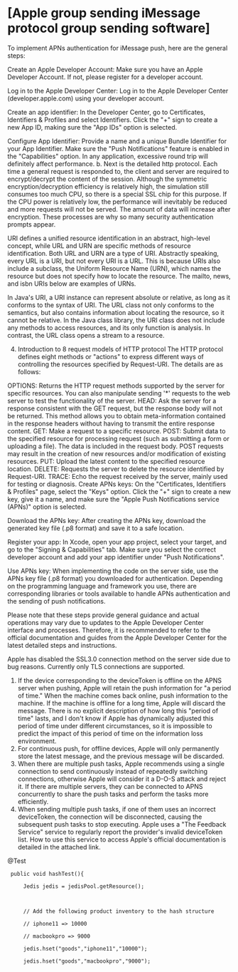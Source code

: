 # [Apple group sending iMessage protocol group sending software]

To implement APNs authentication for iMessage push, here are the general steps:

Create an Apple Developer Account: Make sure you have an Apple Developer Account. If not, please register for a developer account.

Log in to the Apple Developer Center: Log in to the Apple Developer Center (developer.apple.com) using your developer account.

Create an app identifier: In the Developer Center, go to Certificates, Identifiers & Profiles and select Identifiers. Click the "+" sign to create a new App ID, making sure the "App IDs" option is selected.

Configure App Identifier: Provide a name and a unique Bundle Identifier for your App Identifier. Make sure the "Push Notifications" feature is enabled in the "Capabilities" option.
In any application, excessive round trip will definitely affect performance.
b. Next is the detailed http protocol. Each time a general request is responded to, the client and server are required to encrypt/decrypt the content of the session. Although the symmetric encryption/decryption efficiency is relatively high, the simulation still consumes too much CPU, so there is a special SSL chip for this purpose. If the CPU power is relatively low, the performance will inevitably be reduced and more requests will not be served. The amount of data will increase after encryption. These processes are why so many security authentication prompts appear.

URI defines a unified resource identification in an abstract, high-level concept, while URL and URN are specific methods of resource identification. Both URL and URN are a type of URI. Abstractly speaking, every URL is a URI, but not every URI is a URL. This is because URIs also include a subclass, the Uniform Resource Name (URN), which names the resource but does not specify how to locate the resource. The mailto, news, and isbn URIs below are examples of URNs.

In Java's URI, a URI instance can represent absolute or relative, as long as it conforms to the syntax of URI. The URL class not only conforms to the semantics, but also contains information about locating the resource, so it cannot be relative.
   In the Java class library, the URI class does not include any methods to access resources, and its only function is analysis.
   In contrast, the URL class opens a stream to a resource.

4. Introduction to 8 request models of HTTP protocol
The HTTP protocol defines eight methods or "actions" to express different ways of controlling the resources specified by Request-URI. The details are as follows:

OPTIONS: Returns the HTTP request methods supported by the server for specific resources. You can also manipulate sending '*' requests to the web server to test the functionality of the server.
HEAD: Ask the server for a response consistent with the GET request, but the response body will not be returned. This method allows you to obtain meta-information contained in the response headers without having to transmit the entire response content.
GET: Make a request to a specific resource.
POST: Submit data to the specified resource for processing request (such as submitting a form or uploading a file). The data is included in the request body. POST requests may result in the creation of new resources and/or modification of existing resources.
PUT: Upload the latest content to the specified resource location.
DELETE: Requests the server to delete the resource identified by Request-URI.
TRACE: Echo the request received by the server, mainly used for testing or diagnosis.
Create APNs keys: On the "Certificates, Identifiers & Profiles" page, select the "Keys" option. Click the "+" sign to create a new key, give it a name, and make sure the "Apple Push Notifications service (APNs)" option is selected.

Download the APNs key: After creating the APNs key, download the generated key file (.p8 format) and save it to a safe location.

Register your app: In Xcode, open your app project, select your target, and go to the "Signing & Capabilities" tab. Make sure you select the correct developer account and add your app identifier under "Push Notifications".

Use APNs key: When implementing the code on the server side, use the APNs key file (.p8 format) you downloaded for authentication. Depending on the programming language and framework you use, there are corresponding libraries or tools available to handle APNs authentication and the sending of push notifications.

Please note that these steps provide general guidance and actual operations may vary due to updates to the Apple Developer Center interface and processes. Therefore, it is recommended to refer to the official documentation and guides from the Apple Developer Center for the latest detailed steps and instructions.


Apple has disabled the SSL3.0 connection method on the server side due to bug reasons. Currently only TLS connections are supported.
1. If the device corresponding to the deviceToken is offline on the APNS server when pushing, Apple will retain the push information for "a period of time." When the machine comes back online, push information to the machine. If the machine is offline for a long time, Apple will discard the message. There is no explicit description of how long this "period of time" lasts, and I don't know if Apple has dynamically adjusted this period of time under different circumstances, so it is impossible to predict the impact of this period of time on the information loss environment.
2. For continuous push, for offline devices, Apple will only permanently store the latest message, and the previous message will be discarded.
3. When there are multiple push tasks, Apple recommends using a single connection to send continuously instead of repeatedly switching connections, otherwise Apple will consider it a D-O-S attack and reject it. If there are multiple servers, they can be connected to APNS concurrently to share the push tasks and perform the tasks more efficiently.
4. When sending multiple push tasks, if one of them uses an incorrect deviceToken, the connection will be disconnected, causing the subsequent push tasks to stop executing. Apple uses a "The Feedback Service" service to regularly report the provider's invalid deviceToken list. How to use this service to access Apple's official documentation is detailed in the attached link.

@Test

     public void hashTest(){

         Jedis jedis = jedisPool.getResource();

 

         // Add the following product inventory to the hash structure

         // iphone11 => 10000

         // macbookpro => 9000

         jedis.hset("goods","iphone11","10000");

         jedis.hset("goods","macbookpro","9000");